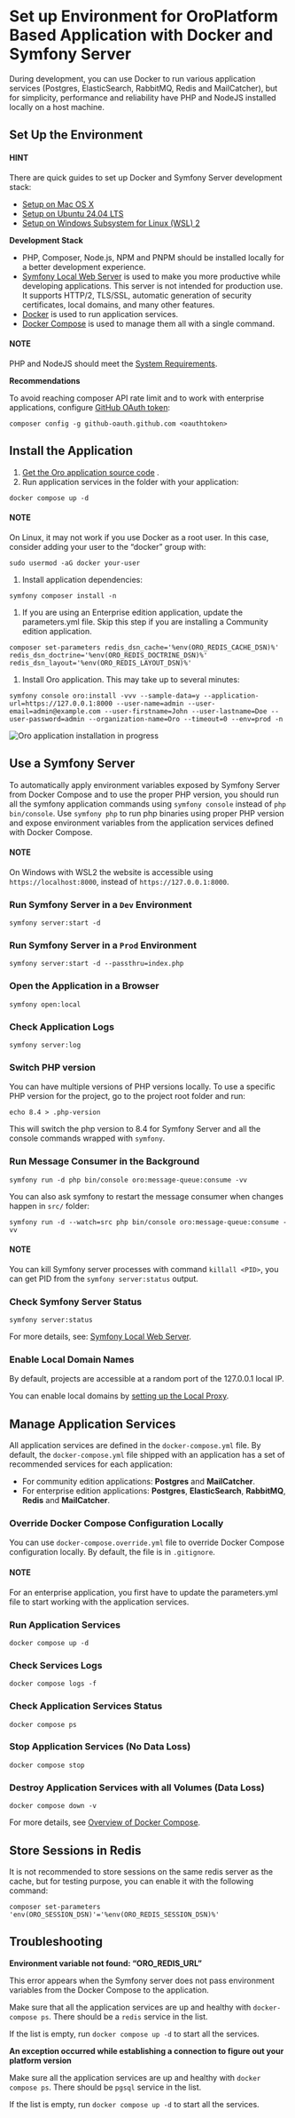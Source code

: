 <a id="setup-dev-env-docker-symfony"></a>

# Set up Environment for OroPlatform Based Application with Docker and Symfony Server

During development, you can use Docker to run various application
services (Postgres, ElasticSearch, RabbitMQ, Redis and MailCatcher), but for
simplicity, performance and reliability have PHP and NodeJS installed
locally on a host machine.

## Set Up the Environment

#### HINT
There are quick guides to set up Docker and Symfony Server development stack:

- [Setup on Mac OS X](../mac.md#setup-dev-env-docker-symfony-mac)
- [Setup on Ubuntu 24.04 LTS](../ubuntu.md#setup-dev-env-docker-symfony-ubuntu)
- [Setup on Windows Subsystem for Linux (WSL) 2](../windows.md#setup-dev-env-docker-symfony-windows)

**Development Stack**

- PHP, Composer, Node.js, NPM and PNPM should be installed locally for a better development experience.
- <a href="https://symfony.com/doc/current/setup/symfony_server.html" target="_blank">Symfony Local Web Server</a> is used to make you more productive while
  developing applications. This server is not intended for production
  use. It supports HTTP/2, TLS/SSL, automatic generation of security
  certificates, local domains, and many other features.
- <a href="https://www.docker.com/" target="_blank">Docker</a> is used to run application services.
- <a href="https://docs.docker.com/compose/" target="_blank">Docker Compose</a> is used to manage them all with a single command.

#### NOTE
PHP and NodeJS should meet the [System Requirements](../../system-requirements/index.md#system-requirements).

<a id="setup-dev-env-docker-symfony-recommendations"></a>

**Recommendations**

To avoid reaching composer API rate limit and to work with enterprise applications, configure <a href="https://getcomposer.org/doc/06-config.md#github-oauth" target="_blank">GitHub OAuth token</a>:

```none
composer config -g github-oauth.github.com <oauthtoken>
```

<a id="setup-dev-env-docker-symfony-install-application"></a>

## Install the Application

1. [Get the Oro application source code](../../get-source-files.md#installation-get-files) .
2. Run application services in the folder with your application:

```none
docker compose up -d
```

#### NOTE
On Linux, it may not work if you use Docker as a root user. In this case, consider adding your user to the “docker” group with:

```none
sudo usermod -aG docker your-user
```

1. Install application dependencies:

```none
symfony composer install -n
```

1. If you are using an Enterprise edition application, update the parameters.yml file. Skip this step if you are installing a Community edition application.

```none
composer set-parameters redis_dsn_cache='%env(ORO_REDIS_CACHE_DSN)%' redis_dsn_doctrine='%env(ORO_REDIS_DOCTRINE_DSN)%' redis_dsn_layout='%env(ORO_REDIS_LAYOUT_DSN)%'
```

1. Install Oro application. This may take up to several minutes:

```none
symfony console oro:install -vvv --sample-data=y --application-url=https://127.0.0.1:8000 --user-name=admin --user-email=admin@example.com --user-firstname=John --user-lastname=Doe --user-password=admin --organization-name=Oro --timeout=0 --env=prod -n
```

![Oro application installation in progress](img/backend/setup/wsl/app-installation-in-progress.png)

<a id="setup-dev-env-docker-symfony-services"></a>

## Use a Symfony Server

To automatically apply environment variables exposed by Symfony Server
from Docker Compose and to use the proper PHP version, you should run
all the symfony application commands using `symfony console` instead
of `php bin/console`. Use `symfony php` to run php binaries
using proper PHP version and expose environment variables from the application services defined with Docker Compose.

#### NOTE
On Windows with WSL2 the website is accessible using `https://localhost:8000`, instead of `https://127.0.0.1:8000`.

### Run Symfony Server in a `Dev` Environment

```none
symfony server:start -d
```

### Run Symfony Server in a `Prod` Environment

```none
symfony server:start -d --passthru=index.php
```

### Open the Application in a Browser

```none
symfony open:local
```

### Check Application Logs

```none
symfony server:log
```

### Switch PHP version

You can have multiple versions of PHP versions locally. To use a
specific PHP version for the project, go to the project root folder and run:

```none
echo 8.4 > .php-version
```

This will switch the php version to 8.4 for Symfony Server and all the
console commands wrapped with `symfony`.

### Run Message Consumer in the Background

```none
symfony run -d php bin/console oro:message-queue:consume -vv
```

You can also ask symfony to restart the message consumer when changes happen in `src/` folder:

```none
symfony run -d --watch=src php bin/console oro:message-queue:consume -vv
```

#### NOTE
You can kill Symfony server processes with command `killall <PID>`, you can get PID  from the `symfony server:status` output.

### Check Symfony Server Status

```none
symfony server:status
```

For more details, see: <a href="https://symfony.com/doc/current/setup/symfony_server.html" target="_blank">Symfony Local Web Server</a>.

<a id="optional-local-domain-names"></a>

### Enable Local Domain Names

By default, projects are accessible at a random port of the 127.0.0.1
local IP.

You can enable local domains by <a href="https://symfony.com/doc/current/setup/symfony_server.html#setting-up-the-local-proxy" target="_blank">setting up the Local Proxy</a>.

<!-- Frontend -->

## Manage Application Services

All application services are defined in the `docker-compose.yml` file.
By default, the `docker-compose.yml` file shipped with an application has a
set of recommended services for each application:

* For community edition applications: **Postgres** and **MailCatcher**.
* For enterprise edition applications: **Postgres**, **ElasticSearch**, **RabbitMQ**, **Redis** and **MailCatcher**.

### Override Docker Compose Configuration Locally

You can use `docker-compose.override.yml` file to override Docker
Compose configuration locally. By default, the file is in `.gitignore`.

#### NOTE
For an enterprise application, you first have to update the parameters.yml file to start working with the application services.

### Run Application Services

```none
docker compose up -d
```

### Check Services Logs

```none
docker compose logs -f
```

### Check Application Services Status

```none
docker compose ps
```

### Stop Application Services (No Data Loss)

```none
docker compose stop
```

### Destroy Application Services with all Volumes (Data Loss)

```none
docker compose down -v
```

For more details, see <a href="https://docs.docker.com/compose/" target="_blank">Overview of Docker Compose</a>.

## Store Sessions in Redis

It is not recommended to store sessions on the same redis server as the
cache, but for testing purpose, you can enable it with the following
command:

```none
composer set-parameters 'env(ORO_SESSION_DSN)'='%env(ORO_REDIS_SESSION_DSN)%'
```

## Troubleshooting

**Environment variable not found: “ORO_REDIS_URL”**

This error appears when the Symfony server does not pass environment variables from the Docker Compose to the application.

Make sure that all the application services are up and healthy with `docker-compose ps`. There should be a `redis` service in the list.

If the list is empty, run `docker compose up -d` to start all the services.

**An exception occurred while establishing a connection to figure out your platform version**

Make sure all the application services are up and healthy with `docker compose ps`. There should be `pgsql` service in the list.

If the list is empty, run `docker compose up -d` to start all the services.
